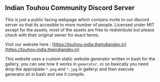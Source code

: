 ## Indian Touhou Community Discord Server

This is just a public facing webpage which contains invite to our discord server so that its accesible to more number of people. Licensed under MIT except for the assets, most of the assets are free to redistribute but please check with their original owner for exact terms.

Visit our website here : [https://touhou-india.theindiandev.in](https://touhou-india.theindiandev.in)

This website uses a custom static website generator written in bash for the gallery, you can see how it works in ``generator.sh`` so basically you need drop the appropiate ``*.png`` and ``*.jpg`` in gallery/ and then execute generator.sh in bash and see it compile.
